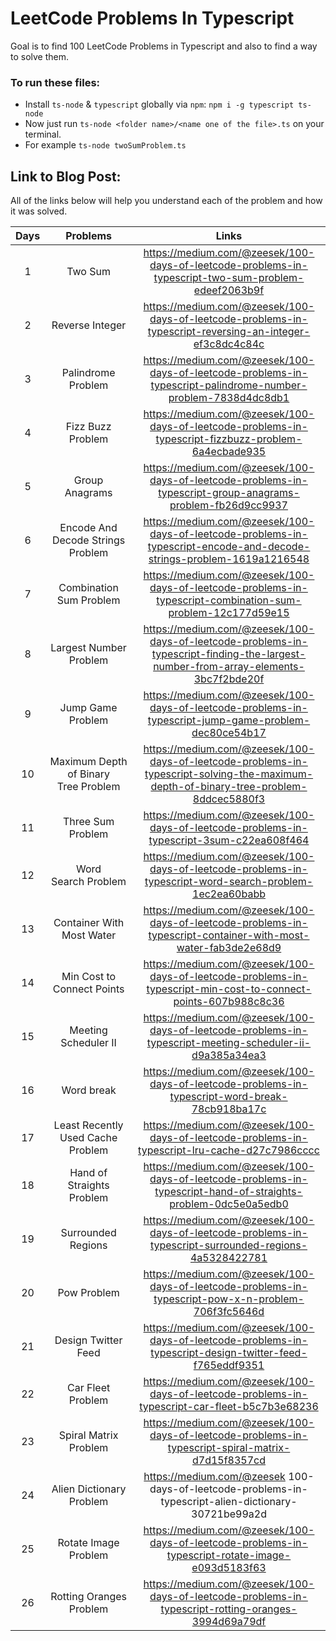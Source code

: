# LeetCode Problems In Typescript
Goal is to find 100 LeetCode Problems in Typescript and also to find a way to solve them.

### To run these files:
- Install ```ts-node``` & ```typescript``` globally via ```npm```: ```npm i -g typescript ts-node```
- Now just run ```ts-node <folder name>/<name one of the file>.ts``` on your terminal.
- For example ```ts-node twoSumProblem.ts```

## Link to Blog Post:
All of the links below will help you understand each of the problem and how it was solved.

| Days   | Problems | Links     |
| :---:  |    :----:   |          :---: |
| 1      | Two Sum       | https://medium.com/@zeesek/100-days-of-leetcode-problems-in-typescript-two-sum-problem-edeef2063b9f   |
| 2      | Reverse Integer       | https://medium.com/@zeesek/100-days-of-leetcode-problems-in-typescript-reversing-an-integer-ef3c8dc4c84c     |
| 3      | Palindrome Problem    | https://medium.com/@zeesek/100-days-of-leetcode-problems-in-typescript-palindrome-number-problem-7838d4dc8db1 |
| 4      | Fizz Buzz Problem     | https://medium.com/@zeesek/100-days-of-leetcode-problems-in-typescript-fizzbuzz-problem-6a4ecbade935          |
| 5      | Group Anagrams        | https://medium.com/@zeesek/100-days-of-leetcode-problems-in-typescript-group-anagrams-problem-fb26d9cc9937     |
| 6      | Encode And Decode Strings Problem | https://medium.com/@zeesek/100-days-of-leetcode-problems-in-typescript-encode-and-decode-strings-problem-1619a1216548 |
| 7      | Combination Sum Problem | https://medium.com/@zeesek/100-days-of-leetcode-problems-in-typescript-combination-sum-problem-12c177d59e15  |
| 8      | Largest Number Problem          | https://medium.com/@zeesek/100-days-of-leetcode-problems-in-typescript-finding-the-largest-number-from-array-elements-3bc7f2bde20f |
| 9       | Jump Game Problem      | https://medium.com/@zeesek/100-days-of-leetcode-problems-in-typescript-jump-game-problem-dec80ce54b17|
| 10      | Maximum Depth of Binary Tree Problem | https://medium.com/@zeesek/100-days-of-leetcode-problems-in-typescript-solving-the-maximum-depth-of-binary-tree-problem-8ddcec5880f3 |
| 11      | Three Sum Problem            |  https://medium.com/@zeesek/100-days-of-leetcode-problems-in-typescript-3sum-c22ea608f464 |
| 12      | Word Search Problem          | https://medium.com/@zeesek/100-days-of-leetcode-problems-in-typescript-word-search-problem-1ec2ea60babb |
| 13      | Container With Most Water    |  https://medium.com/@zeesek/100-days-of-leetcode-problems-in-typescript-container-with-most-water-fab3de2e68d9 |
| 14      | Min Cost to Connect Points    | https://medium.com/@zeesek/100-days-of-leetcode-problems-in-typescript-min-cost-to-connect-points-607b988c8c36 |
| 15     | Meeting Scheduler II      | https://medium.com/@zeesek/100-days-of-leetcode-problems-in-typescript-meeting-scheduler-ii-d9a385a34ea3 |
| 16    | Word break    | https://medium.com/@zeesek/100-days-of-leetcode-problems-in-typescript-word-break-78cb918ba17c |
| 17    |  Least Recently Used Cache Problem | https://medium.com/@zeesek/100-days-of-leetcode-problems-in-typescript-lru-cache-d27c7986cccc |
| 18    | Hand of Straights Problem | https://medium.com/@zeesek/100-days-of-leetcode-problems-in-typescript-hand-of-straights-problem-0dc5e0a5edb0 |
| 19    | Surrounded Regions    | https://medium.com/@zeesek/100-days-of-leetcode-problems-in-typescript-surrounded-regions-4a5328422781 |
| 20    | Pow Problem      |  https://medium.com/@zeesek/100-days-of-leetcode-problems-in-typescript-pow-x-n-problem-706f3fc5646d |
| 21    | Design Twitter Feed  | https://medium.com/@zeesek/100-days-of-leetcode-problems-in-typescript-design-twitter-feed-f765eddf9351 |
| 22    | Car Fleet Problem    |  https://medium.com/@zeesek/100-days-of-leetcode-problems-in-typescript-car-fleet-b5c7b3e68236    |
| 23    | Spiral Matrix Problem  |  https://medium.com/@zeesek/100-days-of-leetcode-problems-in-typescript-spiral-matrix-d7d15f8357cd  |
| 24    | Alien Dictionary Problem  |  https://medium.com/@zeesek 100-days-of-leetcode-problems-in-typescript-alien-dictionary-30721be99a2d |
| 25    | Rotate Image Problem  |  https://medium.com/@zeesek/100-days-of-leetcode-problems-in-typescript-rotate-image-e093d5183f63  |
| 26    | Rotting Oranges Problem  |  https://medium.com/@zeesek/100-days-of-leetcode-problems-in-typescript-rotting-oranges-3994d69a79df  |
